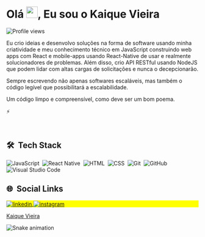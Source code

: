 <h1 align="left"> Olá <img src="https://raw.githubusercontent.com/kaueMarques/kaueMarques/master/hi.gif" width="30px">, Eu sou o Kaique Vieira </h1>
<p align="left"> <img src="https://komarev.com/ghpvc/?username=kaiquepy&color=yellow" alt="Profile views" /> </p>
  
Eu crio ideias e desenvolvo soluções na forma de software usando minha criatividade e meu conhecimento técnico em JavaScript construindo web apps com React e mobile-apps usando React-Native de usar e realmente solucionadores de problemas. Além disso, crio API RESTful usando NodeJS que podem lidar com altas cargas de solicitações e nunca o decepcionarão.

Sempre escrevendo não apenas softwares escaláveis, mas também o código legível que possibilitará a escalabilidade.

Um código limpo e compreensível, como deve ser um bom poema.

⚡

<br>

## 🛠 &nbsp;Tech Stack

![JavaScript](https://img.shields.io/badge/-JavaScript-05122A?style=flat&logo=javascript)&nbsp;
![React Native](https://img.shields.io/badge/-React%20Native-05122A?style=flat&logo=react)&nbsp;
![HTML](https://img.shields.io/badge/-HTML-05122A?style=flat&logo=HTML5)&nbsp;
![CSS](https://img.shields.io/badge/-CSS-05122A?style=flat&logo=CSS3&logoColor=1572B6)&nbsp;
![Git](https://img.shields.io/badge/-Git-05122A?style=flat&logo=git)&nbsp;
![GitHub](https://img.shields.io/badge/-GitHub-05122A?style=flat&logo=github)&nbsp;
![Visual Studio Code](https://img.shields.io/badge/-Visual%20Studio%20Code-05122A?style=flat&logo=visual-studio-code&logoColor=007ACC)&nbsp;

  
## 🌐 &nbsp;Social Links

<p align="left" style="background:yellow">
<a href="https://linkedin.com/in/kaiquepy" target="_blank">
  <img align="center" src="https://img.shields.io/badge/-kaiquepy-05122A?style=flat&logo=linkedin" alt="linkedin"/>
</a>
<a href="https://instagram.com/kaique.py" target="_blank">
 <img align="center" src="https://img.shields.io/badge/-kaique.py-05122A?style=flat&logo=instagram" alt="instagram"/>
</p>

<div class="badge-base LI-profile-badge" data-locale="pt_BR" data-size="medium" data-theme="light" data-type="VERTICAL" data-vanity="kaiquepy" data-version="v1"><a class="badge-base__link LI-simple-link" href="https://br.linkedin.com/in/kaiquepy?trk=profile-badge">Kaique Vieira</a></div>
              

<div> 
  
  ![Snake animation](https://github.com/kaiquepy/kaiquepy/blob/output/github-contribution-grid-snake.svg)
</div>
